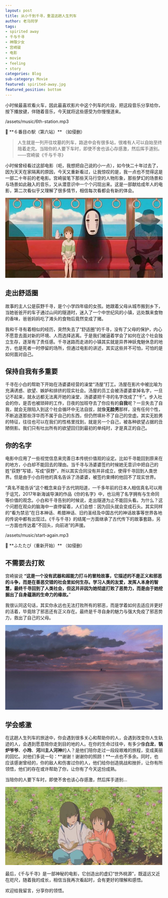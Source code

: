 ```yaml
---
layout: post
title: 从小千到千寻，重温这趟人生列车
author: 老马同学
tags: 
- spirited away
- 千与千寻
- 神隱少女
- 宫崎骏
- 电影
- movie
- feeling
- story
categories: Blog
sub-category: Movie
featured: spirited-away.jpg
featured_position: bottom
---
```


小时候最喜欢看火车，因此最喜欢影片中这个列车的片段，把这段音乐分享给你，按下播放键，伴随着音乐，今天就将这些感受为你慢慢道来。

<p>/assets/music/6th-station.mp3</p>
🎵 **６番目の駅（第六站）** （如侵删）

> 人生就是一列开往坟墓的列车，路途中会有很多站，很难有人可以自始至终陪着走完。当陪你的人要下车时，即使不舍也该心存感激，然后挥手道别。——宫崎骏《千与千寻》

小时候曾经看过这部电影（呃，我想把自己说的小一点），如今快二十年过去了，因为天天在家隔离的原因，今天又重新看过，让我惊叹的是，我一点也不觉得这是一部二十年前的老电影。宫崎骏笔下那些天马行空的人物形象，那些梦幻的场景和与场景如此融入的音乐，又从潜意识中一个个闪现出来。这是一部献给成年人的电影，第二次看似乎又理解了很多情节，相信每次看都会有新的体会。

![千与千寻动画](/assets/img/posts/2020/spirited-away-01.jpg)

## 走出舒适圈

故事的主人公是荻野千寻，是个小学四年级的女孩。她跟着父母从城市搬到乡下，当她爸爸开的车子通过山间的隧道时，迷入了一个中世纪风的小镇，远处飘来食物的香味，爸爸妈妈吃了滩头的食物后竟然变成了猪。

我和千寻有着相似的经历，突然失去了“舒适圈”的千寻，没有了父母的保护，内心不愿意去面对新的环境、人而选择逃离。于是我们被逼着学会了如何在这个社会独立生存，逐渐有了责任感。千寻迷路而走进的小镇其实就是异界神妖鬼魅休息的地方，也是死者一时停留的场所，但通过电影的讲述，其实这些并不可怕，可怕的是如何面对自己。

## 保持自我有多重要

千寻在小白的帮助下开始在汤婆婆经营的澡堂“汤屋”打工。汤屋在影片中被比喻为充满诱惑、欲望、嫉妒和排挤的现实社会。汤屋的员工会被汤婆婆拿掉名字，一旦记不起来，就永远都无法离开她的澡堂，汤婆婆把千寻的名字改成了“千”。步入社会的你，是否也被琐碎的工作，日夜的加班夺去了你应有的**自我**呢？一旦失去了自我，就会无限陷入到这个社会循环中无法自拔，就像**无脸男**那样，没有任何个性，不断追逐那些浮华而不属于自己的东西，但仍然填补不了自己的空虚。其实无脸男的特征，往往也可以在我们的性格里找到，就是另一个自己，被各种欲望占据的丑陋侧影。我们只有吐出所有的欲望回归到最初的单纯时，才是真正的自己。

## 你的名字

电影中应用了一些视觉信息来完善日本传统价值观的设定。比如千寻能回到原来在的地方，小白却不能回去的理由。当千寻与汤婆婆签约时候她无意识中把自己的姓“荻野”写错，写成“获野”，所以其实合同没有并非成立，使得千寻回到人类世界。但是由于小白将他的真名告诉了汤婆婆，被签约束缚的他回不了现实世界。

“真名不能告诉”这个概念来自于古代阴阳道，一千多年前的日本人相信真名可以用于诅咒，2017年新海诚导演的作品《你的名字》中，也沿用了名字拥有与生命同等价值的观念。小白和千寻告别的时候说，走出隧道为止不能回头看。为什么？这个问题在观众的脑海中一直停留着，人们会想：因为回头就会变成石头。其实同样的“看为禁忌”在日本神话、希腊神话、旧约圣经及中国古代的神话故事等世界各地的传说中都有出现过。《千与千寻》的结尾一方面继承了古代传下的故事套路，另一方面也传达着“不回头，向前进”的声援。

<p>/assets/music/start-again.mp3</p>
🎵 **ふたたび（重新开始）** （如侵删）

## 不需要去打败

宫崎骏说 **“这是一个没有武器和超能力打斗的冒险故事，它描述的不是正义和邪恶的斗争，而是在善恶交错的社会里如何生存。学习人类的友爱，发挥人本身的智慧，最终千寻回到了人类社会，但这并非因为她彻底打败了恶势力，而是由于她挖掘出了自身蕴涵的生命力的缘故。**”

我很认同这句话，其实你永远也无法打败所有的邪恶，而是学着如何去适应并更好的活着，毕竟除了邪恶还有正义存在。最终是千寻自身的魅力与强大免疫了邪恶势力，救出了自己的父母。

![千与千寻动画](/assets/img/posts/2020/spirited-away-03.jpg)

## 学会感激

在这趟人生列车的旅途中，你会遇到很多关心和帮助你的人，会遇到改变你人生轨迹的人，会遇到愿意陪你走到目的地的人。在你的生命过往中，有多少像**白龙**，**锅炉爷爷**、**小玲**、**河川主人河神**的人？是他们陪你走过一段段艰难的旅程，变成美丽的回忆。对他们多说一句：**谢谢！谢谢你的照顾！**一点也不多余。同时，也应该感谢曾经的，你的敌人和伤害过你的人，他们给你创造挑战和挫折，让你有所领悟，他们的存在或许帮助了你，让你有了今天这份成熟。

当陪你的人要下车时，即使不舍也该心存感激，然后挥手道别...

![千与千寻动画](/assets/img/posts/2020/spirited-away-02.jpg)

最后，《千与千寻》是一部神秘的电影，它创造出的虚幻“世外桃源”，既遥远又近在咫尺，随着我的成长，相信当我再次看起时，会有更好的理解和感悟。

欢迎给我留言，分享你的领悟。

